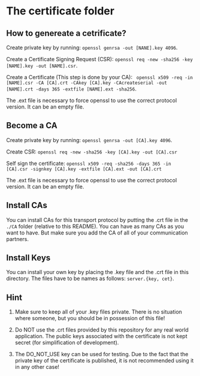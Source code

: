 # The certificate folder

## How to genereate a cetrificate?

Create private key by running: `openssl genrsa -out [NANE].key 4096`.

Create a Certificate Signing Request (CSR): `openssl req -new -sha256 -key [NAME].key -out [NAME].csr`.

Create a Certificate (This step is done by your CA): ` openssl x509 -req -in [NAME].csr -CA [CA].crt -CAkey [CA].key -CAcreateserial -out [NAME].crt -days 365 -extfile [NAME].ext -sha256`.

The .ext file is necessary to force openssl to use the correct protocol version. It can be an empty file.

## Become a CA

Create private key by running: `openssl genrsa -out [CA].key 4096`.

Create CSR: `openssl req -new -sha256 -key [CA].key -out [CA].csr`

Self sign the certificate: `openssl x509 -req -sha256 -days 365 -in [CA].csr -signkey [CA].key -extfile [CA].ext -out [CA].crt`

The .ext file is necessary to force openssl to use the correct protocol version. It can be an empty file.

## Install CAs

You can install CAs for this transport protocol by putting the .crt file in the `./CA` folder (relative to this README). You can have as many CAs as you want to have. But make sure you add the CA of all of your communication partners.

## Install Keys

You can install your own key by placing the .key file and the .crt file in this directory. The files have to be names as follows: `server.{key, cet}`.

## Hint

1. Make sure to keep all of your .key files private. There is no situation where someone, but you should be in possession of this file!

2. Do NOT use the .crt files provided by this repository for any real world application. The public keys associated with the certificate is not kept secret (for simplification of development).

3. The DO_NOT_USE key can be used for testing. Due to the fact that the private key of the certificate is published, it is not recommended using it in any other case! 